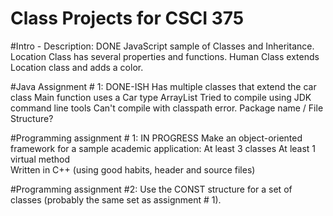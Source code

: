 # Class Projects for CSCI 375

#Intro - Description: DONE
    JavaScript sample of Classes and Inheritance.
    Location Class has several properties and functions.
    Human Class extends Location class and adds a color.

#Java Assignment # 1: DONE-ISH
    Has multiple classes that extend the car class
    Main function uses a Car type ArrayList
    Tried to compile using JDK command line tools
    Can't compile with classpath error. Package name / File Structure?

#Programming assignment # 1: IN PROGRESS
    Make an object-oriented framework for a sample academic application:
      At least 3 classes
      At least 1 virtual method  
      Written in C++ (using good habits, header and source files)

#Programming assignment #2:
    Use the CONST structure for a set of classes
    (probably the same set as assignment # 1).
